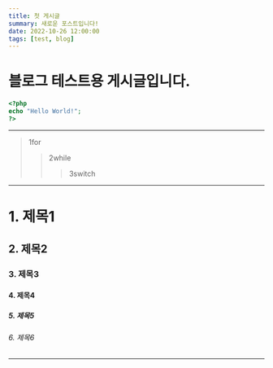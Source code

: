 ```yaml
---
title: 첫 게시글
summary: 새로운 포스트입니다!
date: 2022-10-26 12:00:00
tags: [test, blog]
---
```


# 블로그 테스트용 게시글입니다.

```php
<?php
echo "Hello World!";
?>
```

-----

> 1for
> > 2while 
> > > 3switch

-----

# 1. 제목1
## 2. 제목2
### 3. 제목3
#### 4. 제목4
##### 5. 제목5
###### 6. 제목6

-----
